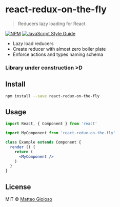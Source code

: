 # react-redux-on-the-fly

> Reducers lazy loading for React

[![NPM](https://img.shields.io/npm/v/react-redux-on-the-fly.svg)](https://www.npmjs.com/package/react-redux-on-the-fly) [![JavaScript Style Guide](https://img.shields.io/badge/code_style-standard-brightgreen.svg)](https://standardjs.com)

- Lazy load reducers
- Create reducer with almost zero boiler plate
- Enforce actions and types naming schema

### Library under construction >D

## Install

```bash
npm install --save react-redux-on-the-fly
```

## Usage

```jsx
import React, { Component } from 'react'

import MyComponent from 'react-redux-on-the-fly'

class Example extends Component {
  render () {
    return (
      <MyComponent />
    )
  }
}
```

## License

MIT © [Matteo Gioioso](https://github.com/MatteoGioioso)
